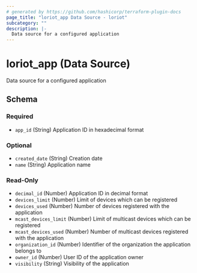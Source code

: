 ```yaml
---
# generated by https://github.com/hashicorp/terraform-plugin-docs
page_title: "loriot_app Data Source - loriot"
subcategory: ""
description: |-
  Data source for a configured application
---
```


# loriot_app (Data Source)

Data source for a configured application



<!-- schema generated by tfplugindocs -->
## Schema

### Required

- `app_id` (String) Application ID in hexadecimal format

### Optional

- `created_date` (String) Creation date
- `name` (String) Application name

### Read-Only

- `decimal_id` (Number) Application ID in decimal format
- `devices_limit` (Number) Limit of devices which can be registered
- `devices_used` (Number) Number of devices registered with the application
- `mcast_devices_limit` (Number) Limit of multicast devices which can be registered
- `mcast_devices_used` (Number) Number of multicast devices registered with the application
- `organization_id` (Number) Identifier of the organization the application belongs to
- `owner_id` (Number) User ID of the application owner
- `visibility` (String) Visibility of the application
